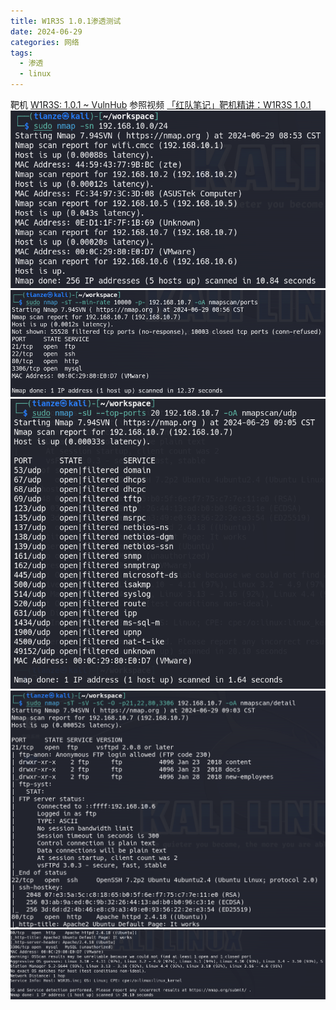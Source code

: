 ```yaml
---
title: W1R3S 1.0.1渗透测试
date: 2024-06-29
categories: 网络
tags:
  - 渗透
  - linux
---
```

靶机 [W1R3S: 1.0.1 ~ VulnHub](https://www.vulnhub.com/entry/w1r3s-101,220/)
参照视频 [「红队笔记」靶机精讲：W1R3S 1.0.1](https://www.bilibili.com/video/BV1mB4y1j7K6/?spm_id_from=333.999.0.0&vd_source=5a4042a822de0be9a36ceb7b04176229)
![](img/note/network/W1R3S/W1R3S-01.png)![](img/note/network/W1R3S/W1R3S-02.png)![](img/note/network/W1R3S/W1R3S-03.png)![](img/note/network/W1R3S/W1R3S-04.png)![](img/note/network/W1R3S/W1R3S-05.png)